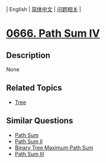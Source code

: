 
| English | [简体中文](README.md) | [问题相关](QUESTION.md) |
# [0666. Path Sum IV](https://leetcode-cn.com/problems/path-sum-iv/)
## Description
None
## Related Topics
- [Tree](https://leetcode-cn.com/tag/tree)
## Similar Questions
- [Path Sum](../0112/README_EN.md)
- [Path Sum II](../0113/README_EN.md)
- [Binary Tree Maximum Path Sum](../0124/README_EN.md)
- [Path Sum III](../0437/README_EN.md)
